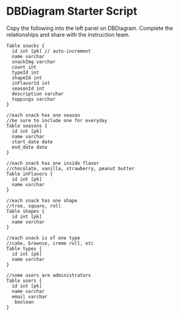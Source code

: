 # DBDiagram Starter Script

Copy the following into the left panel on DBDiagram. Complete the relationships and share with the instruction team.

```
Table snacks {
  id int [pk] // auto-increment
  name varchar
  snackImg varchar
  count int
  typeId int
  shapeId int
  inFlavorId int
  seasonId int
  description varchar
  toppings varchar
}
 
//each snack has one season
//be sure to include one for everyday
Table seasons {
  id int [pk]
  name varchar
  start_date date
  end_date date
}

//each snack has one inside flavor
//chocolate, vanilla, strawberry, peanut butter
Table inFlavors {
  id int [pk]
  name varchar
}

//each snack has one shape
//tree, square, roll
Table shapes {
  id int [pk]
  name varchar
}

//each snack is of one type
//cake, brownie, creme roll, etc
Table types {
  id int [pk]
  name varchar
}

//some users are administrators
Table users {
  id int [pk]
  name varchar
  email varchar
   boolean
}
```
